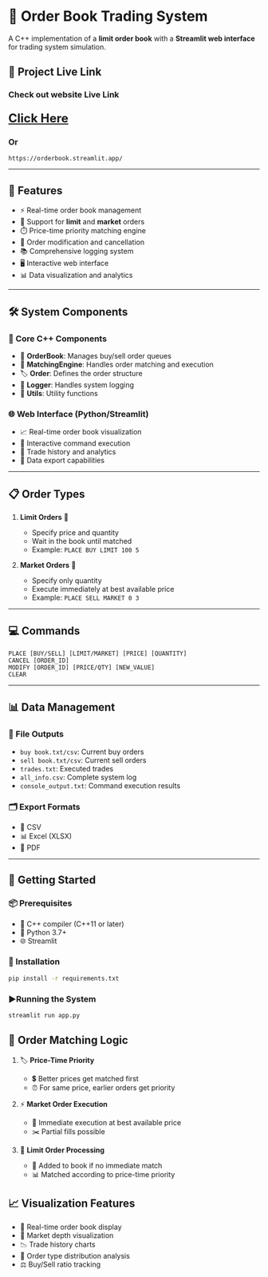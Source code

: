 # 📘 Order Book Trading System

A C++ implementation of a **limit order book** with a **Streamlit web interface** for trading system simulation.

## 🚀 Project Live Link
<h3> Check out website Live Link </h3>

<h3><a href="https://orderbook.streamlit.app/" target="_blank" style="font-size: 24px;">Click Here</a></h3>

<h3> Or </h3>

`https://orderbook.streamlit.app/`

---

## 🌟 Features

- ⚡ Real-time order book management  
- 🎯 Support for **limit** and **market** orders  
- ⏱️ Price-time priority matching engine  
- 📝 Order modification and cancellation  
- 📚 Comprehensive logging system  
- 🖥️ Interactive web interface  
- 📊 Data visualization and analytics  

---

## 🛠️ System Components

### 🧠 Core C++ Components
- 🧾 **OrderBook**: Manages buy/sell order queues  
- 🔁 **MatchingEngine**: Handles order matching and execution  
- 🏷️ **Order**: Defines the order structure  
- 📓 **Logger**: Handles system logging  
- 🧰 **Utils**: Utility functions  

### 🌐 Web Interface (Python/Streamlit)
- 📈 Real-time order book visualization  
- 🧮 Interactive command execution  
- 📜 Trade history and analytics  
- 💾 Data export capabilities  

---

## 📋 Order Types

1. **Limit Orders** 🧷  
   - Specify price and quantity  
   - Wait in the book until matched  
   - Example: `PLACE BUY LIMIT 100 5`  

2. **Market Orders** 🚀  
   - Specify only quantity  
   - Execute immediately at best available price  
   - Example: `PLACE SELL MARKET 0 3`  

---
## 💻 Commands

```
PLACE [BUY/SELL] [LIMIT/MARKET] [PRICE] [QUANTITY]
CANCEL [ORDER_ID]
MODIFY [ORDER_ID] [PRICE/QTY] [NEW_VALUE]
CLEAR
```


---

## 📊 Data Management

### 📁 File Outputs
- `buy book.txt/csv`: Current buy orders  
- `sell book.txt/csv`: Current sell orders  
- `trades.txt`: Executed trades  
- `all_info.csv`: Complete system log  
- `console_output.txt`: Command execution results  

### 🗂️ Export Formats
- 📄 CSV  
- 📊 Excel (XLSX)  
- 📃 PDF  

---

## 🚀 Getting Started

### 📦 Prerequisites
- 🧰 C++ compiler (C++11 or later)  
- 🐍 Python 3.7+  
- 🌐 Streamlit 

### 🔧 Installation
```bash
pip install -r requirements.txt
```

### ▶️Running the System
   ```bash
   streamlit run app.py
   ```

## 🔄 **Order Matching Logic**

1. 🏷️ **Price-Time Priority**  
   - 💲 Better prices get matched first  
   - ⏰ For same price, earlier orders get priority  

2. ⚡ **Market Order Execution**  
   - 🚀 Immediate execution at best available price  
   - ✂️ Partial fills possible  

3. 🎯 **Limit Order Processing**  
   - 📘 Added to book if no immediate match  
   - 📊 Matched according to price-time priority  


## 📈 **Visualization Features**

- 📖 Real-time order book display  
- 🌊 Market depth visualization  
- 📉 Trade history charts  
- 🧮 Order type distribution analysis  
- ⚖️ Buy/Sell ratio tracking  

